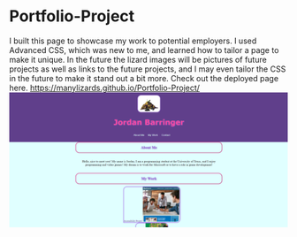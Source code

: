 # Portfolio-Project
I built this page to showcase my work to potential employers. I used Advanced CSS, which was new to me, and learned how to tailor a page to make it unique. In the future the lizard images will be pictures of future projects as well as links to the future projects, and I may even tailor the CSS in the future to make it stand out a bit more. Check out the deployed page here. https://manylizards.github.io/Portfolio-Project/
![/repository/images/Portfolio-Project-Screenshot raw=true](https://github.com/manyLizards/Portfolio-Project/blob/main/images/Portfolio-Project-Screenshot.png?raw=true)
